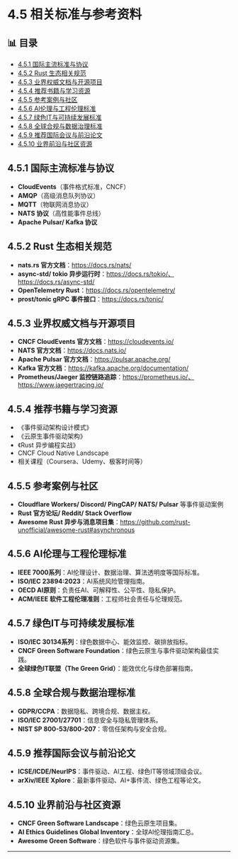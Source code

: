 ﻿# 4.5 相关标准与参考资料


## 📊 目录

- [4.5.1 国际主流标准与协议](#451-国际主流标准与协议)
- [4.5.2 Rust 生态相关规范](#452-rust-生态相关规范)
- [4.5.3 业界权威文档与开源项目](#453-业界权威文档与开源项目)
- [4.5.4 推荐书籍与学习资源](#454-推荐书籍与学习资源)
- [4.5.5 参考案例与社区](#455-参考案例与社区)
- [4.5.6 AI伦理与工程伦理标准](#456-ai伦理与工程伦理标准)
- [4.5.7 绿色IT与可持续发展标准](#457-绿色it与可持续发展标准)
- [4.5.8 全球合规与数据治理标准](#458-全球合规与数据治理标准)
- [4.5.9 推荐国际会议与前沿论文](#459-推荐国际会议与前沿论文)
- [4.5.10 业界前沿与社区资源](#4510-业界前沿与社区资源)


## 4.5.1 国际主流标准与协议

- **CloudEvents**（事件格式标准，CNCF）
- **AMQP**（高级消息队列协议）
- **MQTT**（物联网消息协议）
- **NATS 协议**（高性能事件总线）
- **Apache Pulsar/ Kafka 协议**

## 4.5.2 Rust 生态相关规范

- **nats.rs 官方文档**：<https://docs.rs/nats/>
- **async-std/ tokio 异步运行时**：<https://docs.rs/tokio/、https://docs.rs/async-std/>
- **OpenTelemetry Rust**：<https://docs.rs/opentelemetry/>
- **prost/tonic gRPC 事件接口**：<https://docs.rs/tonic/>

## 4.5.3 业界权威文档与开源项目

- **CNCF CloudEvents 官方文档**：<https://cloudevents.io/>
- **NATS 官方文档**：<https://docs.nats.io/>
- **Apache Pulsar 官方文档**：<https://pulsar.apache.org/>
- **Kafka 官方文档**：<https://kafka.apache.org/documentation/>
- **Prometheus/Jaeger 监控链路追踪**：<https://prometheus.io/、https://www.jaegertracing.io/>

## 4.5.4 推荐书籍与学习资源

- 《事件驱动架构设计模式》
- 《云原生事件驱动架构》
- 《Rust 异步编程实战》
- CNCF Cloud Native Landscape
- 相关课程（Coursera、Udemy、极客时间等）

## 4.5.5 参考案例与社区

- **Cloudflare Workers/ Discord/ PingCAP/ NATS/ Pulsar** 等事件驱动案例
- **Rust 官方论坛/ Reddit/ Stack Overflow**
- **Awesome Rust 异步与消息项目集**：<https://github.com/rust-unofficial/awesome-rust#asynchronous>

## 4.5.6 AI伦理与工程伦理标准

- **IEEE 7000系列**：AI伦理设计、数据治理、算法透明度等国际标准。
- **ISO/IEC 23894:2023**：AI系统风险管理指南。
- **OECD AI原则**：负责任AI、可解释性、公平性、隐私保护。
- **ACM/IEEE 软件工程伦理准则**：工程师社会责任与伦理规范。

## 4.5.7 绿色IT与可持续发展标准

- **ISO/IEC 30134系列**：绿色数据中心、能效监控、碳排放指标。
- **CNCF Green Software Foundation**：绿色云原生与事件驱动架构最佳实践。
- **全球绿色IT联盟（The Green Grid）**：能效优化与绿色部署指南。

## 4.5.8 全球合规与数据治理标准

- **GDPR/CCPA**：数据隐私、跨境合规、数据主权。
- **ISO/IEC 27001/27701**：信息安全与隐私管理体系。
- **NIST SP 800-53/800-207**：零信任架构与安全合规。

## 4.5.9 推荐国际会议与前沿论文

- **ICSE/ICDE/NeurIPS**：事件驱动、AI工程、绿色IT等领域顶级会议。
- **arXiv/IEEE Xplore**：最新事件驱动、AI+事件流、绿色工程等论文。

## 4.5.10 业界前沿与社区资源

- **CNCF Green Software Landscape**：绿色云原生项目集。
- **AI Ethics Guidelines Global Inventory**：全球AI伦理指南汇总。
- **Awesome Green Software**：绿色软件与事件驱动资源集。

---
